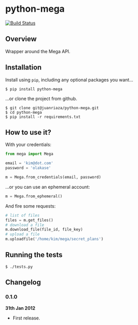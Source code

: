 # python-mega

[![Build Status](https://travis-ci.org/juanriaza/python-mega.png?branch=master)](https://travis-ci.org/juanriaza/python-mega)

## Overview

Wrapper around the Mega API.

## Installation

Install using `pip`, including any optional packages you want...
	
	$ pip install python-mega

...or clone the project from github.

    $ git clone git@juanriaza/python-mega.git
    $ cd python-mega
    $ pip install -r requirements.txt

## How to use it?

With your credentials:

```python
from mega import Mega

email = 'kim@dot.com'
password = 'olakase'

m = Mega.from_credentials(email, password)
```

…or you can use an ephemeral account:

```python
m = Mega.from_ephemeral()
```

And fire some requests:

```python
# list of files
files = m.get_files()
# download a file
m.download_file(file_id, file_key)
# upload a file
m.uploadfile('/home/kim/mega/secret_plans')
```

## Running the tests

    $ ./tests.py

## Changelog

### 0.1.0

**31th Jan 2012**

* First release.